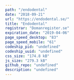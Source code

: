 ```yaml
---
path: "/endodental"
date: "2018-09-21"
url: "https://endodental.se/"
title: "Endodental"
registrar: "Domanregister.se"
expiration_date: "2019-04-06"
page_speed_desktop: "83"
page_speed_mobile: "61"
codeship_pid: "undefined"
codeship_uuid: "undefined"
css_size: "174.8 kB"
js_size: "279.3 kB"
github_repo: "undefined"
description: "undefined"
---
```

